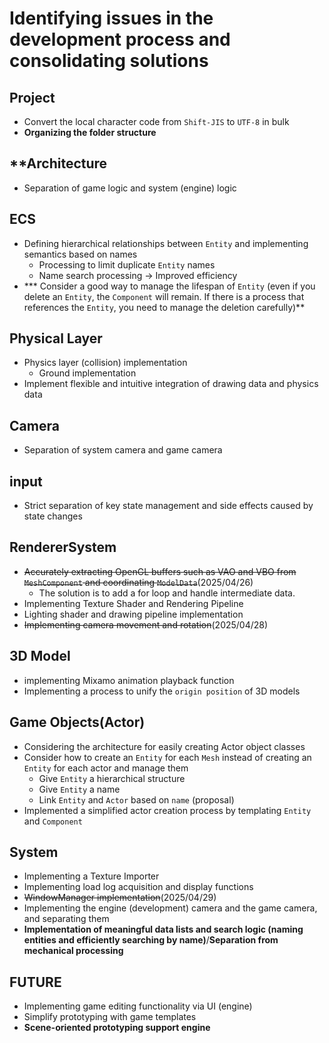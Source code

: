 # **Identifying issues in the development process and consolidating solutions**

## **Project**
* Convert the local character code from `Shift-JIS` to `UTF-8` in bulk
* **Organizing the folder structure**

## **Architecture
* Separation of game logic and system (engine) logic

## **ECS**
* Defining hierarchical relationships between `Entity` and implementing semantics based on names
    * Processing to limit duplicate `Entity` names
    * Name search processing -> Improved efficiency
* *** Consider a good way to manage the lifespan of `Entity` (even if you delete an `Entity`, the `Component` will remain. If there is a process that references the `Entity`, you need to manage the deletion carefully)**


## **Physical Layer**
* Physics layer (collision) implementation
    * Ground implementation
* Implement flexible and intuitive integration of drawing data and physics data

## **Camera**
* Separation of system camera and game camera

## **input**
* Strict separation of key state management and side effects caused by state changes

## **RendererSystem**
* ~~Accurately extracting OpenGL buffers such as VAO and VBO from `MeshComponent` and coordinating `ModelData`~~(2025/04/26)
    * The solution is to add a for loop and handle intermediate data.
* Implementing Texture Shader and Rendering Pipeline
* Lighting shader and drawing pipeline implementation
* ~~Implementing camera movement and rotation~~(2025/04/28)

## **3D Model**
* implementing Mixamo animation playback function
* Implementing a process to unify the `origin position` of 3D models

## **Game Objects(Actor)**
* Considering the architecture for easily creating Actor object classes
* Consider how to create an `Entity` for each `Mesh` instead of creating an `Entity` for each actor and manage them
    * Give `Entity` a hierarchical structure
    * Give `Entity` a name
    * Link `Entity` and `Actor` based on `name` (proposal)
* Implemented a simplified actor creation process by templating `Entity` and `Component`



## **System**
* Implementing a Texture Importer
* Implementing load log acquisition and display functions
* ~~WindowManager implementation~~(2025/04/29)
* Implementing the engine (development) camera and the game camera, and separating them
* **Implementation of meaningful data lists and search logic (naming entities and efficiently searching by name)**/**Separation from mechanical processing**

## **FUTURE**
* Implementing game editing functionality via UI (engine)
* Simplify prototyping with game templates
* **Scene-oriented prototyping support engine**